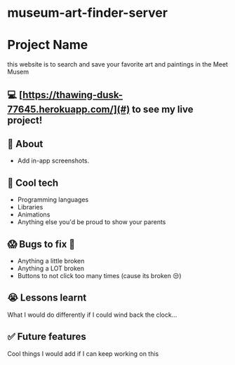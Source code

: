 # museum-art-finder-server

# Project Name

this website is to search and save your favorite art and paintings in the Meet Musem

## :computer: [https://thawing-dusk-77645.herokuapp.com/](#) to see my live project!

## :page_facing_up: About

- Add in-app screenshots.

## :rocket: Cool tech

- Programming languages
- Libraries
- Animations
- Anything else you'd be proud to show your parents

## :scream: Bugs to fix :poop:

- Anything a little broken
- Anything a LOT broken
- Buttons to not click too many times (cause its broken :unamused:)

## :sob: Lessons learnt

What I would do differently if I could wind back the clock...

## :white_check_mark: Future features

Cool things I would add if I can keep working on this
